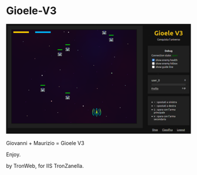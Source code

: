 # Gioele-V3

![Gioele V3 Game Screenshot](./screenshot.png)

Giovanni + Maurizio = Gioele V3

Enjoy.

by TronWeb, for IIS TronZanella.